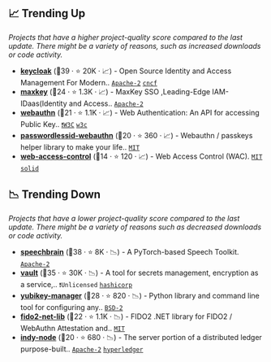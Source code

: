 ## 📈 Trending Up

_Projects that have a higher project-quality score compared to the last update. There might be a variety of reasons, such as increased downloads or code activity._

- <b><a href="https://github.com/keycloak/keycloak">keycloak</a></b> (🥇39 ·  ⭐ 20K · 📈) - Open Source Identity and Access Management For Modern.. <code><a href="http://bit.ly/3nYMfla">Apache-2</a></code> <a href="https://www.cncf.io/"><code>cncf</code></a>
- <b><a href="https://github.com/dromara/MaxKey">maxkey</a></b> (🥉24 ·  ⭐ 1.3K · 📈) - MaxKey SSO ,Leading-Edge IAM-IDaas(Identity and Access.. <code><a href="http://bit.ly/3nYMfla">Apache-2</a></code>
- <b><a href="https://github.com/w3c/webauthn">webauthn</a></b> (🥇21 ·  ⭐ 1.1K · 📈) - Web Authentication: An API for accessing Public Key.. <code><a href="https://tldrlegal.com/search?q=W3C">❗️W3C</a></code> <a href="https://www.w3.org/"><code>w3c</code></a>
- <b><a href="https://github.com/passwordless-id/webauthn">passwordlessid-webauthn</a></b> (🥉20 ·  ⭐ 360 · 📈) - Webauthn / passkeys helper library to make your life.. <code><a href="http://bit.ly/34MBwT8">MIT</a></code>
- <b><a href="https://github.com/solid/web-access-control-spec">web-access-control</a></b> (🥉14 ·  ⭐ 120 · 📈) - Web Access Control (WAC). <code><a href="http://bit.ly/34MBwT8">MIT</a></code> <a href="https://solidproject.org/"><code>solid</code></a>

## 📉 Trending Down

_Projects that have a lower project-quality score compared to the last update. There might be a variety of reasons such as decreased downloads or code activity._

- <b><a href="https://github.com/speechbrain/speechbrain">speechbrain</a></b> (🥇38 ·  ⭐ 8K · 📉) - A PyTorch-based Speech Toolkit. <code><a href="http://bit.ly/3nYMfla">Apache-2</a></code>
- <b><a href="https://github.com/hashicorp/vault">vault</a></b> (🥇35 ·  ⭐ 30K · 📉) - A tool for secrets management, encryption as a service,.. <code>❗Unlicensed</code> <a href="https://www.hashicorp.com/"><code>hashicorp</code></a>
- <b><a href="https://github.com/Yubico/yubikey-manager">yubikey-manager</a></b> (🥈28 ·  ⭐ 820 · 📉) - Python library and command line tool for configuring any.. <code><a href="http://bit.ly/3rqEWVr">BSD-2</a></code>
- <b><a href="https://github.com/passwordless-lib/fido2-net-lib">fido2-net-lib</a></b> (🥉22 ·  ⭐ 1.1K · 📉) - FIDO2 .NET library for FIDO2 / WebAuthn Attestation and.. <code><a href="http://bit.ly/34MBwT8">MIT</a></code>
- <b><a href="https://github.com/hyperledger/indy-node">indy-node</a></b> (🥈20 ·  ⭐ 680 · 📉) - The server portion of a distributed ledger purpose-built.. <code><a href="http://bit.ly/3nYMfla">Apache-2</a></code> <a href="https://www.hyperledger.org/"><code>hyperledger</code></a>

